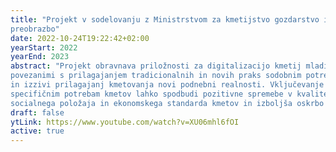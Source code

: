 ```yaml
---
title: "Projekt v sodelovanju z Ministrstvom za kmetijstvo gozdarstvo in prehrano RS in Službo vlade RS za digitalno
preobrazbo"
date: 2022-10-24T19:22:42+02:00
yearStart: 2022
yearEnd: 2023
abstract: "Projekt obravnava priložnosti za digitalizacijo kmetij mladih prevzemnikov, ki se soočajo z mnogimi izzivi
povezanimi s prilagajanjem tradicionalnih in novih praks sodobnim potrebam trga, spremenljivim razmeram cen v nabavnih
in izzivi prilagajanj kmetovanja novi podnebni realnosti. Vključevanje novih tehnologij in njihovo prilagajanje
specifičnim potrebam kmetov lahko spodbudi pozitivne spremebe v kvaliteti življenja in dela, prispeva k izboljšanju
socialnega položaja in ekonomskega standarda kmetov in izboljša oskrbo s kvalitetno trajnostno pridelano hrano."
draft: false
ytLink: https://www.youtube.com/watch?v=XU06mhl6fOI
active: true
---
```

